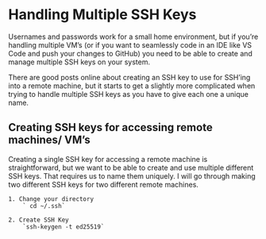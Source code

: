 # Handling Multiple SSH Keys

Usernames and passwords work for a small home environment, but if you’re handling multiple VM’s (or if you want to seamlessly code in an IDE like VS Code and push your changes to GitHub) you need to be able to create and manage multiple SSH keys on your system.

There are good posts online about creating an SSH key to use for SSH’ing into a remote machine, but it starts to get a slightly more complicated when trying to handle multiple SSH keys as you have to give each one a unique name.

## Creating SSH keys for accessing remote machines/ VM’s

Creating a single SSH key for accessing a remote machine is straightforward, but we want to be able to create and use multiple different SSH keys. That requires us to name them uniquely. I will go through making two different SSH keys for two different remote machines.

    1. Change your directory
        ` cd ~/.ssh`

    2. Create SSH Key
        `ssh-keygen -t ed25519`
